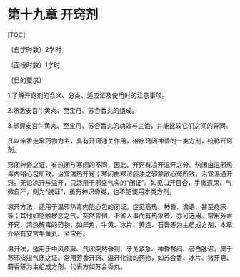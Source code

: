 # 第十九章  开窍剂

[TOC]

〔自学时数〕2学时

〔面授时数〕1学时

〔目的要求〕

1.了解开窍剂的含义、分类、适应证及使用时的注意事项。

2.熟悉安宫牛黄丸、至宝丹、苏合香丸的组成。

3.掌握安宫牛黄丸、至宝丹、苏合香丸的功效与主治，并能比较它们之间的异同。

凡以辛香走窜药物为主，具有开窍通关作用，治疗窍闭神昏的一类方剂，统称开窍剂。

窍闭神昏之证，有热闭与寒闭的不同，因此，开窍有凉开温开之分。热闭由温邪热毒内陷心包所致，治宜清热开窍；寒闭由寒湿痰浊之邪蒙敝心窍所致，治宜温通开窍。无论凉开与温开，只适用于邪盛气实的“闭证”。如见口开目合，手撒遗尿，气微自汗，则为“脱证”，虽有神识昏糊，也不能使用本类方剂。

凉开方法，适用于温邪热毒内陷心包的闭证。症见高热、神昏、谵语、甚至痉厥等；其他如感触秽恶之气，突然昏倒，不省人事而有热象者，亦可选用。常用芳香开窍、清热解毒的药物，如犀角、牛黄、冰片、黄连、石膏等为主组成方剂，本章介绍有安宫牛黄丸、至宝丹。

温开法，适用于中风痰厥、气闭突然昏到、牙关紧急、神昏瞀闷、苔白脉迟，属于寒邪痰湿气闭之证。常用芳香开窍、温开化浊的药物，如苏合香、冰片、猪牙皂、麝香等为主组成方剂。代表方如苏合香丸。
